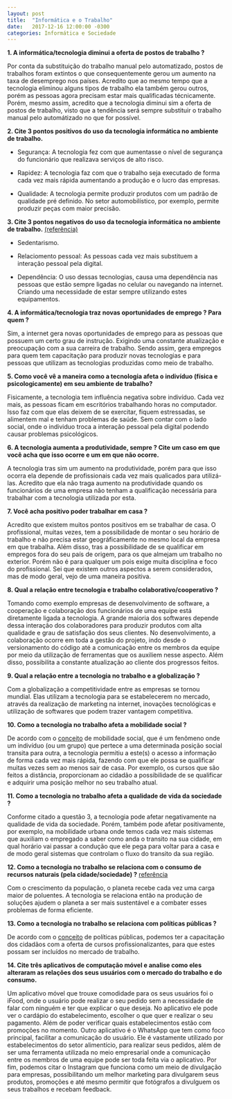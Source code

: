 ```yaml
---
layout: post
title:  "Informática e o Trabalho"
date:   2017-12-16 12:00:00 -0300
categories: Informática e Sociedade
---
```


**1. A informática/tecnologia diminui a oferta de postos de trabalho ?**

Por conta da substituição do trabalho manual pelo automatizado, postos de trabalhos foram extintos o que consequentemente gerou um aumento na taxa de desemprego nos países. Acredito que ao mesmo tempo que a tecnologia eliminou alguns tipos de trabalho ela também gerou outros, porém as pessoas agora precisam estar mais qualificadas técnicamente. Porém, mesmo assim, acredito que a tecnologia diminui sim a oferta de postos de trabalho, visto que a tendência será sempre substituir o trabalho manual pelo automátizado no que for possível.

**2. Cite 3 pontos positivos do uso da tecnologia informática no ambiente de trabalho.**

* Segurança: A tecnologia fez com que aumentasse o nível de segurança do funcionário que realizava serviços de alto risco. 

* Rapidez: A tecnologia faz com que o trabalho seja executado de forma cada vez mais rápida aumentando a produção e o lucro das empresas.

* Qualidade: A tecnologia permite produzir produtos com um padrão de qualidade pré definido. No setor automobilístico, por exemplo, permite produzir peças com maior precisão. 

**3. Cite 3 pontos negativos do uso da tecnologia informática no ambiente de trabalho.** [(referência)](https://www.webartigos.com/artigos/pontos-positivos-e-negativos-da-tecnologia/68349/)

* Sedentarismo.

* Relaciomento pessoal: As pessoas cada vez mais substituem a interação pessoal pela digital. 

* Dependência: O uso dessas tecnologias, causa uma dependência nas pessoas que estão sempre ligadas no celular ou navegando na internet. Criando uma necessidade de estar sempre utilizando estes equipamentos.



**4. A informática/tecnologia traz novas oportunidades de emprego ? Para quem ?**

Sim, a internet gera novas oportunidades de emprego para as pessoas que possuem um certo grau de instrução. Exigindo uma constante atualização e preocupação com a sua carreira de trabalho. Sendo assim, gera empregos para quem tem capacitação para produzir novas tecnologias e para pessoas que utilizam as tecnologias produzidas como meio de trabalho.  

**5. Como você vê a maneira como a tecnologia afeta o indivíduo (física e psicologicamente) em seu ambiente de trabalho?**

Fisicamente, a tecnologia tem influência negativa sobre indivíduo. Cada vez mais, as pessoas ficam em escritórios trabalhando horas no computador. Isso faz com que elas deixem de se exercitar, fiquem estressadas, se alimentem mal e tenham problemas de saúde. Sem contar com o lado social, onde o individuo troca a interação pessoal pela digital podendo causar problemas psicológicos.

**6. A tecnologia aumenta a produtividade, sempre ? Cite um caso em que você acha que isso ocorre e um em que não ocorre.**

A tecnologia tras sim um aumento na produtividade, porém para que isso ocorra ela depende de profissionais cada vez mais qualicados para utilizá-las. Acredito que ela não traga aumento na produtividade quando os funcionários de uma empresa não tenham a qualificação necessária para trabalhar com a tecnologia utilizada por esta.  

**7. Você acha positivo poder trabalhar em casa ?**

Acredito que existem muitos pontos positivos em se trabalhar de casa. O profissional, muitas vezes, tem a possibilidade de montar o seu horário de trabalho e não precisa estar geográficamente no mesmo local da empresa em que trabalha. Além disso, tras a possibilidade de se qualificar em empregos fora do seu país de origem, para os que almejam um trabalho no exterior. Porém não é para qualquer um pois exige muita disciplina e foco do profissional. Sei que existem outros aspectos a serem considerados, mas de modo geral, vejo de uma maneira positiva.   

**8. Qual a relação entre tecnologia e trabalho colaborativo/cooperativo ?**

Tomando como exemplo empresas de desenvolvimento de software, a cooperação e colaboração dos funcionários de uma equipe está diretamente ligada a tecnologia. A grande maioria dos softwares depende dessa interação dos colaboradores para produzir produtos com alta qualidade e grau de satisfação dos seus clientes. No desenvolvimento, a colaboração ocorre em toda a gestão do projeto, indo desde o versionamento do código até a comunicação entre os membros da equipe por meio da utilização de ferramentas que os auxiliem nesse aspecto. Além disso, possibilita a constante atualização ao cliente dos progressos feitos. 

**9. Qual a relação entre a tecnologia no trabalho e a globalização ?**

Com a globalização a competitividade entre as empresas se tornou mundial. Elas utilizam a tecnologia para se estabelecerem no mercado, através da realização de marketing na internet, inovações tecnológicas e utilização de softwares que podem trazer vantagem competitiva.

**10. Como a tecnologia no trabalho afeta a mobilidade social ?**

De acordo com o [conceito](https://www.significados.com.br/mobilidade-social/) de mobilidade social, que é um fenômeno onde um indivíduo (ou um grupo) que pertece a uma determinada posição social transita para outra, a tecnologia permitiu a este(s) o acesso a informação de forma cada vez mais rápida, fazendo com que ele possa se qualificar muitas vezes sem ao menos sair de casa. Por exemplo, os cursos que são feitos a distância, proporcionam ao cidadão a possibilidade de se qualificar e adquirir uma posição melhor no seu trabalho atual.  

**11. Como a tecnologia no trabalho afeta a qualidade de vida da sociedade ?**

Conforme citado a questão 3, a tecnologia pode afetar negativamente na qualidade de vida da sociedade. Porém, também pode afetar positivamente, por exemplo, na mobilidade urbana onde temos cada vez mais sistemas que auxiliam o empregado a saber como anda o transito na sua cidade, em qual horário vai passar a condução que ele pega para voltar para a casa e de modo geral sistemas que controlam o fluxo do transito da sua região.  

**12. Como a tecnologia no trabalho se relaciona com o consumo de recursos naturais (pela cidade/sociedade) ?** [referência](https://www.ecycle.com.br/component/content/article/37-tecnologia-a-favor/2077-como-a-tecnologia-pode-trabalhar-a-favor-do-meio-ambiente.html)

Com o crescimento da população, o planeta recebe cada vez uma carga maior de poluentes. A tecnologia se relaciona então na produção de soluções ajudem o planeta a ser mais sustentável e a combater esses problemas de forma eficiente.

**13. Como a tecnologia no trabalho se relaciona com políticas públicas ?**

De acordo com o [conceito](http://www.meioambiente.pr.gov.br/arquivos/File/coea/pncpr/O_que_sao_PoliticasPublicas.pdf) de políticas públicas, podemos ter a capacitação dos cidadãos com a oferta de cursos profissionalizantes, para que estes possam ser incluídos no mercado de trabalho. 

**14. Cite três aplicativos de computação móvel e analise como eles alteraram as relações dos seus usuários com o mercado do trabalho e do consumo.**

Um aplicativo móvel que trouxe comodidade para os seus usuários foi o iFood, onde o usuário pode realizar o seu pedido sem a necessidade de falar com ninguém e ter que explicar o que deseja. No aplicativo ele pode ver o cardápio do estabelecimento, escolher o que quer e realizar o seu pagamento. Além de poder verificar quais estabelecimentos estão com promoções no momento. Outro aplicativo é o WhatsApp que tem como foco principal, facilitar a comunicação do usuário. Ele é vastamente utilizado por estabelecimentos do setor alimentício, para realizar seus pedidos, além de ser uma ferramenta utilizada no meio empresarial onde a comunicação entre os membros de uma equipe pode ser toda feita via o aplicativo. Por fim, podemos citar o Instagram que funciona como um meio de divulgação para empresas, possibilitando um melhor marketing para divulgarem seus produtos, promoções e até mesmo permitir que fotógrafos a divulguem os seus trabalhos e recebam feedback. 
